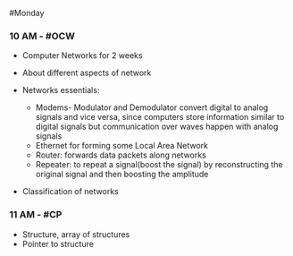 #Monday 
### 10 AM - #OCW 
- Computer Networks for 2 weeks
- About different aspects of network
- Networks essentials: 
	- Modems- Modulator and Demodulator convert digital to analog signals and vice versa, since computers store information similar to digital signals but communication over waves happen with analog signals
	- Ethernet for forming some Local Area Network
	- Router: forwards data packets along networks
	- Repeater: to repeat a signal(boost the signal) by reconstructing the original signal and then boosting the amplitude

- Classification of networks

### 11 AM - #CP 
- Structure, array of structures
- Pointer to structure



